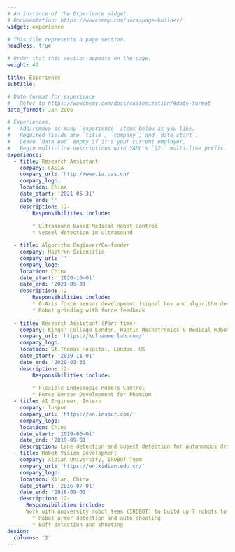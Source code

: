 ```yaml
---
# An instance of the Experience widget.
# Documentation: https://wowchemy.com/docs/page-builder/
widget: experience

# This file represents a page section.
headless: true

# Order that this section appears on the page.
weight: 40

title: Experience
subtitle:

# Date format for experience
#   Refer to https://wowchemy.com/docs/customization/#date-format
date_format: Jan 2006

# Experiences.
#   Add/remove as many `experience` items below as you like.
#   Required fields are `title`, `company`, and `date_start`.
#   Leave `date_end` empty if it's your current employer.
#   Begin multi-line descriptions with YAML's `|2-` multi-line prefix.
experience:
  - title: Research Assistant
    company: CASIA
    company_url: 'http://www.ia.cas.cn/'
    company_logo: 
    location: China
    date_start: '2021-05-31'
    date_end: ''
    description: |2-
        Responsibilities include:
        
        * Ultrasound based Medical Robot Control
        * Vessel detection in ultrasound

  - title: Algorithm Engineer/Co-funder
    company: Haptron Scientific
    company_url: ''
    company_logo: 
    location: China
    date_start: '2020-10-01'
    date_end: '2021-05-31'
    description: |2-
        Responsibilities include:
        * 6-Axis force sensor development (signal box and algorithm development)
        * Robot grinding with force feedback
        
  - title: Research Assistant (Part-time)
    company: Kings' College London, Haptic Mechatronics & Medical Robotics Lab
    company_url: 'https://kclhammerlab.com/'
    company_logo: 
    location: St.Thomas Hospital, London, UK
    date_start: '2019-11-01'
    date_end: '2020-03-31'
    description: |2-
        Responsibilities include:
        
        * Flexible Endoscopic Robots Control
        * Force Sensor Development for Phamtom
  - title: AI Engineer, Intern
    company: Inspur
    company_url: 'https://en.inspur.com/'
    company_logo: 
    location: China
    date_start: '2019-06-01'
    date_end: '2019-09-01'
    description: Lane detection and object detection for autonomous driving.
  - title: Robot Vision Development
    company: Xidian University, IROBOT Team
    company_url: 'https://en.xidian.edu.cn/'
    company_logo: 
    location: Xi'an, China
    date_start: '2016-07-01'
    date_end: '2018-09-01'
    description: |2-
      Responsibilities include:
      Work with university robot team (IROBOT) to build up 7 robots to joint ROBOMASTERS Competation
        * Robot armor detection and auto shooting 
        * Buff detection and shooting
design:
  columns: '2'
---
```


